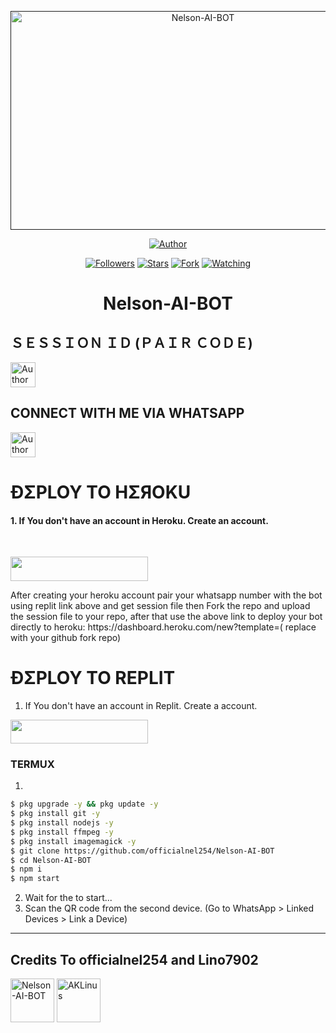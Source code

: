  <p align="center">  
  <a href="">
    <img alt="Nelson-AI-BOT" width="600" height="350" src="https://telegra.ph/file/f90bc1ca315eed9f1de34.jpg">
  </a>
</p>



<p align="center">
<a href="https://github.com/officialnel254/Nelson-AI-BOT"><img title="Author" src="https://img.shields.io/badge/THE Nelson-AI-BOT -black?style=for-the-badge&logo=github"></a>
<p/>

<p align="center">
<a href="https://github.com/officialnel254?tab=followers"><img title="Followers" src="https://img.shields.io/github/followers/officialnel254?label=Followers&style=social"></a>
<a href="https://github.com/officialnel254/Nelson-AI-BOT"><img title="Stars" src="https://img.shields.io/github/stars/officialnel254/Nelson-AI-BOT?&style=social"></a>
<a href="https://github.com/officialnel254/Nelson-AI-BOT/network/members"><img title="Fork" src="https://img.shields.io/github/forks/officialnel254/Nelson-AI-BOT?style=social"></a>
<a href="https://github.com/officialnel254/Nelson-AI-BOT/watchers"><img title="Watching" src="https://img.shields.io/github/watchers/officialnel254/Nelson-AI-BOT?label=Watching&style=social"></a>
</p>
 
<h1 align="center">Nelson-AI-BOT</h1>

<h2 align="left">ＳＥＳＳＩＯＮ ＩＤ (ＰＡＩＲ ＣＯＤＥ)</h2>
<p align="left">
<a href="https://replit.com/@Nelsonmwaniki/Pairing-Nelson-AI-BOT"><img height= "40" title="Author" src="https://img.shields.io/badge/SESSION ID-black?style=for-the-badge&logo=replit"></a>
 <h2 align="left">CONNECT WITH ME VIA WHATSAPP</h2>
<p/>
<a href="https://wa.me/254748580678"><img height= "40" title="Author" src="https://img.shields.io/badge/WHATSAPP-black?style=for-the-badge&logo=whatsapp"></a
                                                                                                                                                           
                                                                                                                                                           
****




<h1 align="left">ÐΣPLOY TO HΣЯOKU</h1> 

#### 1. If You don't have an account in Heroku. Create an account.
<br>
       <p align="left"><a href="https://signup.heroku.com"> <img src="https://img.shields.io/badge/heroku%20Account-purple?style=for-the-badge&logo=heroku" width="220" height="38.45"/></a></p>
After creating your heroku account pair your whatsapp number with the bot using replit link above and get session file then
Fork the repo and upload the session file to your repo, after that use the above link to deploy your bot directly to heroku: https://dashboard.heroku.com/new?template=( replace with your github fork repo)


<h1 align="left">ÐΣPLOY TO REPLIT</h1> 

1. If You don't have an account in Replit. Create a account.
    <br>
<p align="left"><a href="https://replit.com/signup"> <img src="https://img.shields.io/badge/replit%20Account-purple?style=for-the-badge&logo=replit" width="220" height="38.45"/></a></p>


### TERMUX
1. 
```sh
$ pkg upgrade -y && pkg update -y
$ pkg install git -y
$ pkg install nodejs -y
$ pkg install ffmpeg -y
$ pkg install imagemagick -y
$ git clone https://github.com/officialnel254/Nelson-AI-BOT
$ cd Nelson-AI-BOT
$ npm i 
$ npm start
```
2. Wait for the to start...
3. Scan the QR code from the second device. (Go to WhatsApp > Linked Devices > Link a Device) 
---------

<h2 align="left">Credits To officialnel254 and Lino7902</h2>

<a href="https://github.com/officialnel254"><img src="https://telegra.ph/file/f90bc1ca315eed9f1de34.jpg" width="70" height="70" alt="Nelson-AI-BOT"/></a>
<a href="https://github.com/Lino7902"><img src="https://telegra.ph/file/3c880d7298640199eca25.jpg" width="70" height="70" alt="AKLinus"/></a>  
